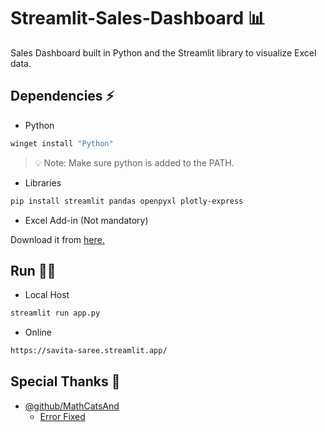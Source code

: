 # Streamlit-Sales-Dashboard 📊

Sales Dashboard built in Python and the Streamlit library to visualize Excel data.

## Dependencies ⚡

- Python

```bash
winget install "Python"
```

> 💡 Note: Make sure python is added to the PATH.

- Libraries 

```bash
pip install streamlit pandas openpyxl plotly-express
```

- Excel Add-in (Not mandatory) 

Download it from [here.](https://pythonandvba.com/mytoolbelt/)

## Run 🏃‍♂️

+ Local Host
```bash
streamlit run app.py
```

+ Online
```html
https://savita-saree.streamlit.app/
```

## Special Thanks 🎊

+ [@github/MathCatsAnd](https://github.com/MathCatsAnd)
  + [Error Fixed](https://discuss.streamlit.io/t/filenotfounderror-this-app-has-encountered-an-error-the-original-error-message-is-redacted-to-prevent-data-leaks-full-error-details-have-been-recorded-in-the-logs-if-youre-on-streamlit-cloud-click-on-manage-app-in-the-lower-right-of-your-app/35421)
